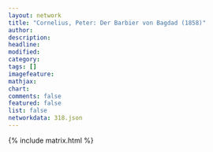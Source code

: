 ```yaml
---
layout: network
title: "Cornelius, Peter: Der Barbier von Bagdad (1858)"
author:
description:
headline:
modified:
category:
tags: []
imagefeature: 
mathjax: 
chart: 
comments: false
featured: false
list: false
networkdata: 318.json
---
```

{% include matrix.html %}
